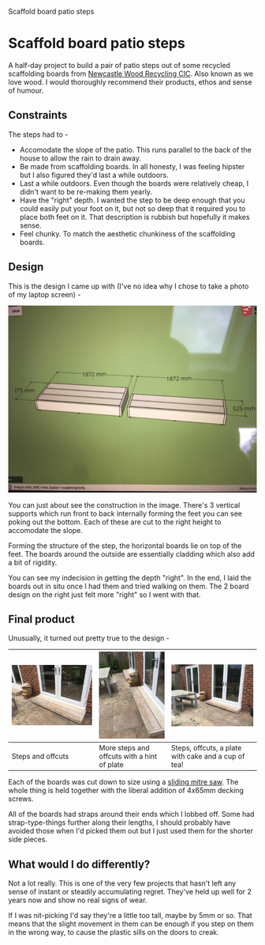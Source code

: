 Scaffold board patio steps

# Scaffold board patio steps

A half-day project to build a pair of patio steps out of some recycled scaffolding boards from [Newcastle Wood Recycling CIC](https://www.welovewood.org/). Also known as we love wood. I would thoroughly recommend their products, ethos and sense of humour.

## Constraints

The steps had to -

* Accomodate the slope of the patio. This runs parallel to the back of the house to allow the rain to drain away.
* Be made from scaffolding boards. In all honesty, I was feeling hipster but I also figured they'd last a while outdoors.
* Last a while outdoors. Even though the boards were relatively cheap, I didn't want to be re-making them yearly. 
* Have the "right" depth. I wanted the step to be deep enough that you could easily put your foot on it, but not so deep that it required you to place both feet on it. That description is rubbish but hopefully it makes sense.
* Feel chunky. To match the aesthetic chunkiness of the scaffolding boards.

## Design

This is the design I came up with (I've no idea why I chose to take a photo of my laptop screen) -

![Sketchup plan](IMG_2928.jpg)

You can just about see the construction in the image. There's 3 vertical supports which run front to back internally forming the feet you can see poking out the bottom. Each of these are cut to the right height to accomodate the slope. 

Forming the structure of the step, the horizontal boards lie on top of the feet. The boards around the outside are essentially cladding which also add a bit of rigidity. 

You can see my indecision in getting the depth "right". In the end, I laid the boards out in situ once I had them and tried walking on them. The 2 board design on the right just felt more "right" so I went with that.

## Final product

Unusually, it turned out pretty true to the design -

| ![Steps and offcuts](IMG_3012.jpg) | ![More steps and offcuts with a hint of plate](IMG_3013.jpg) | ![Steps, offcuts, a plate with cake and a cup of tea!](IMG_3014.jpg) |
| - | - | - |
| Steps and offcuts | More steps and offcuts with a hint of plate | Steps, offcuts, a plate with cake and a cup of tea! |

Each of the boards was cut down to size using a [sliding mitre saw](https://www.amazon.co.uk/Metabo-KGS216M-1500-Sliding-Mitre/dp/B00R0812XO). The whole thing is held together with the liberal addition of 4x65mm decking screws.

All of the boards had straps around their ends which I lobbed off. Some had strap-type-things further along their lengths, I should probably have avoided those when I'd picked them out but I just used them for the shorter side pieces. 

## What would I do differently?

Not a lot really. This is one of the very few projects that hasn't left any sense of instant or steadily accumulating regret. They've held up well for 2 years now and show no real signs of wear.

If I was nit-picking I'd say they're a little too tall, maybe by 5mm or so. That means that the slight movement in them can be enough if you step on them in the wrong way, to cause the plastic sills on the doors to creak.
